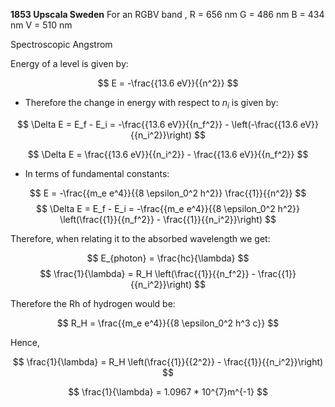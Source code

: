 
**1853 Upscala Sweden**
For an RGBV band ,
R = 656 nm 
G = 486 nm
B = 434 nm 
V = 510 nm

Spectroscopic Angstrom 

Energy of a level is given by:

$$ E = -\frac{{13.6 eV}}{{n^2}}
$$


- Therefore the change in energy with respect to $n_{i}$ is given by:

$$ \Delta E = E_f - E_i = -\frac{{13.6 eV}}{{n_f^2}} - \left(-\frac{{13.6 eV}}{{n_i^2}}\right)
$$

$$ \Delta E = \frac{{13.6 eV}}{{n_i^2}} - \frac{{13.6 eV}}{{n_f^2}}
$$
- In terms of fundamental constants:

$$ E = -\frac{{m_e e^4}}{{8 \epsilon_0^2 h^2}} \frac{{1}}{{n^2}}
$$ 
$$ \Delta E = E_f - E_i = -\frac{{m_e e^4}}{{8 \epsilon_0^2 h^2}} \left(\frac{{1}}{{n_f^2}} - \frac{{1}}{{n_i^2}}\right)
$$


Therefore, when relating it to the absorbed wavelength we get:

$$ E_{photon} = \frac{hc}{\lambda}
$$ $$ \frac{1}{\lambda} = R_H \left(\frac{{1}}{{n_f^2}} - \frac{{1}}{{n_i^2}}\right)
$$

Therefore the Rh of hydrogen would be:

$$ R_H = \frac{{m_e e^4}}{{8 \epsilon_0^2 h^3 c}}
$$

Hence,

$$ \frac{1}{\lambda} = R_H \left(\frac{{1}}{{2^2}} - \frac{{1}}{{n_i^2}}\right)
$$

$$ \frac{1}{\lambda} = 1.0967 * 10^{7}m^{-1} $$

